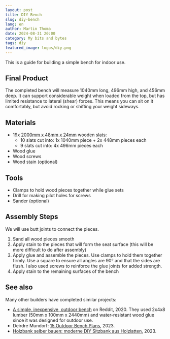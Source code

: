 ```yaml
---
layout: post
title: DIY Bench
slug: diy-bench
lang: en
author: Martin Thoma
date: 2024-08-31 20:00
category: My bits and bytes
tags: diy
featured_image: logos/diy.png
---
```

This is a guide for building a simple bench for indoor use.

## Final Product

The completed bench will measure 1040mm long, 496mm high, and 456mm deep.
It can support considerable weight when loaded from the top, but has limited resistance to lateral (shear) forces.
This means you can sit on it comfortably, but avoid rocking or shifting your weight sideways.

## Materials

* 19x [2000mm x 48mm x 24mm](https://www.globus-baumarkt.de/p/latte-fichte-tanne-feiner-saegeschnitt-200-cm-48-x-24-mm-saegerau-0780050091/) wooden slats:
    * 10 slats cut into: 1x 1040mm piece + 2x 448mm pieces each
    * 9 slats cut into: 4x 496mm pieces each
* Wood glue
* Wood screws
* Wood stain (optional)

## Tools

* Clamps to hold wood pieces together while glue sets
* Drill for making pilot holes for screws
* Sander (optional)

## Assembly Steps

We will use butt joints to connect the pieces.

1. Sand all wood pieces smooth
2. Apply stain to the pieces that will form the seat surface (this will be more difficult to do after assembly)
3. Apply glue and assemble the pieces. Use clamps to hold them together firmly. Use a square to ensure all angles are 90° and that the sides are flush. I also used screws to reinforce the glue joints for added strength.
4. Apply stain to the remaining surfaces of the bench

## See also

Many other builders have completed similar projects:

* [A simple, inexpensive, outdoor bench](https://www.reddit.com/r/DIY/comments/fqy0l7/a_simple_inexpensive_outdoor_bench_you_can_make/) on Reddit, 2020. They used 2x4x8 lumber (50mm x 100mm x 2440mm) and water-resistant wood glue since it was designed for outdoor use.
* Deirdre Mundorf: [15 Outdoor Bench Plans](https://www.bobvila.com/articles/outdoor-bench-plans/), 2023.
* [Holzbank selber bauen: moderne DIY Sitzbank aus Holzlatten](https://timbertime.de/holzbank-selber-bauen-moderne-diy-sitzbank-aus-holzlatten/), 2023.
